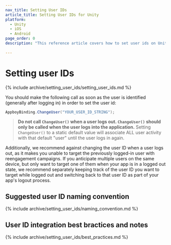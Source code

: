 ```yaml
---
nav_title: Setting User IDs
article_title: Setting User IDs for Unity
platform: 
  - Unity
  - iOS
  - Android
page_order: 0
description: "This reference article covers how to set user ids on Unity platform."
 
---
```


# Setting user IDs

{% include archive/setting_user_ids/setting_user_ids.md %}

You should make the following call as soon as the user is identified (generally after logging in) in order to set the user id:

```csharp
AppboyBinding.ChangeUser("YOUR_USER_ID_STRING");
```

>  __Do not call `ChangeUser()` when a user logs out. `ChangeUser()` should only be called when the user logs into the application.__ Setting `ChangeUser()` to a static default value will associate ALL user activity with that default "user" until the user logs in again.

Additionally, we recommend against changing the user ID when a user logs out, as it makes you unable to target the previously logged-in user with reengagement campaigns. If you anticipate multiple users on the same device, but only want to target one of them when your app is in a logged out state, we recommend separately keeping track of the user ID you want to target while logged out and switching back to that user ID as part of your app's logout process.

## Suggested user ID naming convention

{% include archive/setting_user_ids/naming_convention.md %}

## User ID integration best bractices and notes

{% include archive/setting_user_ids/best_practices.md %}

[1]: {{site.baseurl}}/developer_guide/rest_api/user_data/#user-data
[2]: {{site.baseurl}}/api/endpoints/messaging/
